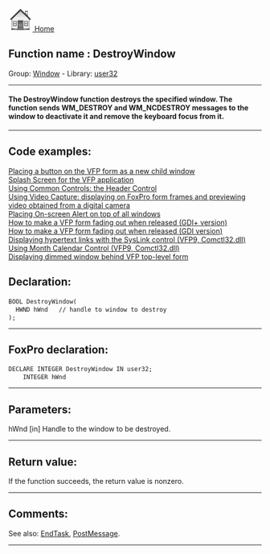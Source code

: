 [<img src="../../images/home.png"> Home ](https://github.com/VFPX/Win32API)  

## Function name : DestroyWindow
Group: [Window](../../functions_group.md#Window)  -  Library: [user32](../../Libraries.md#user32)  
***  


#### The DestroyWindow function destroys the specified window. The function sends WM_DESTROY and WM_NCDESTROY messages to the window to deactivate it and remove the keyboard focus from it.
***  


## Code examples:
[Placing a button on the VFP form as a new child window](../../samples/sample_274.md)  
[Splash Screen for the VFP application](../../samples/sample_294.md)  
[Using Common Controls: the Header Control](../../samples/sample_298.md)  
[Using Video Capture: displaying on FoxPro form frames and previewing video obtained from a digital camera](../../samples/sample_437.md)  
[Placing On-screen Alert on top of all windows](../../samples/sample_504.md)  
[How to make a VFP form fading out when released (GDI+ version)](../../samples/sample_527.md)  
[How to make a VFP form fading out when released (GDI version)](../../samples/sample_528.md)  
[Displaying hypertext links with the SysLink control (VFP9, Comctl32.dll)](../../samples/sample_559.md)  
[Using Month Calendar Control (VFP9, Comctl32.dll)](../../samples/sample_560.md)  
[Displaying dimmed window behind VFP top-level form](../../samples/sample_578.md)  

## Declaration:
```foxpro  
BOOL DestroyWindow(
  HWND hWnd   // handle to window to destroy
);  
```  
***  


## FoxPro declaration:
```foxpro  
DECLARE INTEGER DestroyWindow IN user32;
	INTEGER hWnd  
```  
***  


## Parameters:
hWnd 
[in] Handle to the window to be destroyed.   
***  


## Return value:
If the function succeeds, the return value is nonzero.  
***  


## Comments:
See also: [EndTask](../user32/EndTask.md), [PostMessage](../user32/PostMessage.md).  
  
***  

